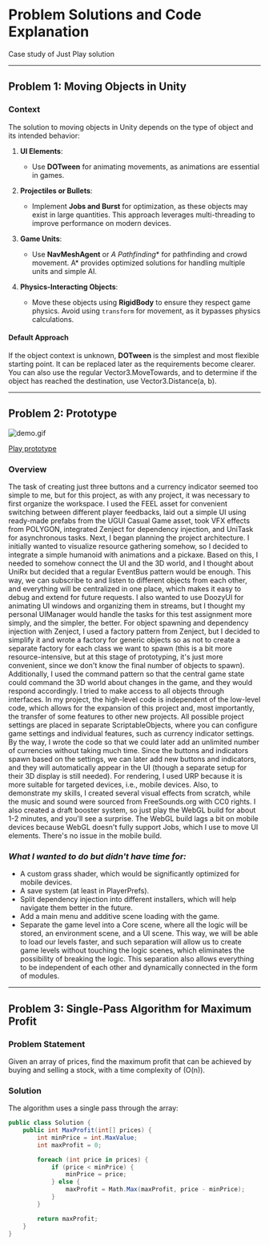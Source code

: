 
# Problem Solutions and Code Explanation

Case study of Just Play solution

---

## Problem 1: Moving Objects in Unity

### Context
The solution to moving objects in Unity depends on the type of object and its intended behavior:

1. **UI Elements**:
   - Use **DOTween** for animating movements, as animations are essential in games.

2. **Projectiles or Bullets**:
   - Implement **Jobs and Burst** for optimization, as these objects may exist in large quantities. This approach leverages multi-threading to improve performance on modern devices.

3. **Game Units**:
   - Use **NavMeshAgent** or **A* Pathfinding** for pathfinding and crowd movement. A\* provides optimized solutions for handling multiple units and simple AI.

4. **Physics-Interacting Objects**:
   - Move these objects using **RigidBody** to ensure they respect game physics. Avoid using `transform` for movement, as it bypasses physics calculations.

#### Default Approach
If the object context is unknown, **DOTween** is the simplest and most flexible starting point. It can be replaced later as the requirements become clearer.
You can also use the regular Vector3.MoveTowards, and to determine if the object has reached the destination, use Vector3.Distance(a, b).

---

## Problem 2: Prototype

![demo.gif](https://github.com/AlexanderDevelopment/CaseStudyForJustPlayDemo/blob/main/demo.gif)

[Play prototype](https://alexanderdevelopment.github.io/CaseStudyForJustPlayDemo/)


### Overview
The task of creating just three buttons and a currency indicator seemed too simple to me, but for this project, as with any project, it was necessary to first organize the workspace.
I used the FEEL asset for convenient switching between different player feedbacks, laid out a simple UI using ready-made prefabs from the UGUI Casual Game asset, took VFX effects from POLYGON, integrated Zenject for dependency injection, and UniTask for asynchronous tasks.
Next, I began planning the project architecture. I initially wanted to visualize resource gathering somehow, so I decided to integrate a simple humanoid with animations and a pickaxe. Based on this, I needed to somehow connect the UI and the 3D world, and I thought about UniRx but decided that a regular EventBus pattern would be enough. This way, we can subscribe to and listen to different objects from each other, and everything will be centralized in one place, which makes it easy to debug and extend for future requests. I also wanted to use DoozyUI for animating UI windows and organizing them in streams, but I thought my personal UIManager would handle the tasks for this test assignment more simply, and the simpler, the better.
For object spawning and dependency injection with Zenject, I used a factory pattern from Zenject, but I decided to simplify it and wrote a factory for generic objects so as not to create a separate factory for each class we want to spawn (this is a bit more resource-intensive, but at this stage of prototyping, it's just more convenient, since we don't know the final number of objects to spawn). Additionally, I used the command pattern so that the central game state could command the 3D world about changes in the game, and they would respond accordingly. I tried to make access to all objects through interfaces. In my project, the high-level code is independent of the low-level code, which allows for the expansion of this project and, most importantly, the transfer of some features to other new projects. All possible project settings are placed in separate ScriptableObjects, where you can configure game settings and individual features, such as currency indicator settings. By the way, I wrote the code so that we could later add an unlimited number of currencies without taking much time. Since the buttons and indicators spawn based on the settings, we can later add new buttons and indicators, and they will automatically appear in the UI (though a separate setup for their 3D display is still needed).
For rendering, I used URP because it is more suitable for targeted devices, i.e., mobile devices.
Also, to demonstrate my skills, I created several visual effects from scratch, while the music and sound were sourced from FreeSounds.org with CC0 rights.
I also created a draft booster system, so just play the WebGL build for about 1-2 minutes, and you'll see a surprise.
The WebGL build lags a bit on mobile devices because WebGL doesn't fully support Jobs, which I use to move UI elements. There's no issue in the mobile build.

### *What I wanted to do but didn't have time for:*
- A custom grass shader, which would be significantly optimized for mobile devices.
- A save system (at least in PlayerPrefs).
- Split dependency injection into different installers, which will help navigate them better in the future.
- Add a main menu and additive scene loading with the game.
- Separate the game level into a Core scene, where all the logic will be stored, an environment scene, and a UI scene. This way, we will be able to load our levels faster, and such separation will allow us to create game levels without touching the logic scenes, which eliminates the possibility of breaking the logic. This separation also allows everything to be independent of each other and dynamically connected in the form of modules.
---

## Problem 3: Single-Pass Algorithm for Maximum Profit

### Problem Statement
Given an array of prices, find the maximum profit that can be achieved by buying and selling a stock, with a time complexity of \(O(n)\).

### Solution
The algorithm uses a single pass through the array:

```csharp
public class Solution {
    public int MaxProfit(int[] prices) {
        int minPrice = int.MaxValue;
        int maxProfit = 0;

        foreach (int price in prices) {
            if (price < minPrice) {
                minPrice = price;
            } else {
                maxProfit = Math.Max(maxProfit, price - minPrice);
            }
        }

        return maxProfit;
    }
}
